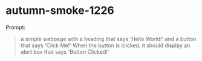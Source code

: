 # autumn-smoke-1226

Prompt:
> a simple webpage with a heading that says 'Hello World!' and a button that says 'Click Me!' When the button is clicked, it should display an alert box that says 'Button Clicked!'